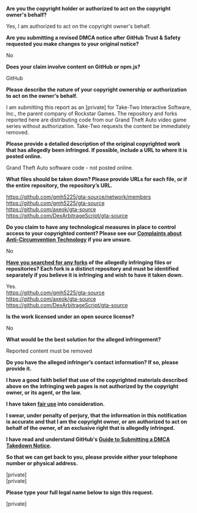 **Are you the copyright holder or authorized to act on the copyright owner's behalf?**

Yes, I am authorized to act on the copyright owner's behalf.

**Are you submitting a revised DMCA notice after GitHub Trust & Safety requested you make changes to your original notice?**

No

**Does your claim involve content on GitHub or npm.js?**

GitHub

**Please describe the nature of your copyright ownership or authorization to act on the owner's behalf.**

I am submitting this report as an [private] for Take-Two Interactive Software, Inc., the parent company of Rockstar Games. The repository and forks reported here are distributing code from our Grand Theft Auto video game series without authorization. Take-Two requests the content be immediately removed.

**Please provide a detailed description of the original copyrighted work that has allegedly been infringed. If possible, include a URL to where it is posted online.**

Grand Theft Auto software code - not posted online.

**What files should be taken down? Please provide URLs for each file, or if the entire repository, the repository’s URL.**

https://github.com/gmh5225/gta-source/network/members  
https://github.com/gmh5225/gta-source  
https://github.com/axeok/gta-source  
https://github.com/DexArbitrageScript/gta-source

**Do you claim to have any technological measures in place to control access to your copyrighted content? Please see our <a href="https://docs.github.com/articles/guide-to-submitting-a-dmca-takedown-notice#complaints-about-anti-circumvention-technology">Complaints about Anti-Circumvention Technology</a> if you are unsure.**

No

**<a href="https://docs.github.com/articles/dmca-takedown-policy#b-what-about-forks-or-whats-a-fork">Have you searched for any forks</a> of the allegedly infringing files or repositories? Each fork is a distinct repository and must be identified separately if you believe it is infringing and wish to have it taken down.**

Yes.  
https://github.com/gmh5225/gta-source  
https://github.com/axeok/gta-source  
https://github.com/DexArbitrageScript/gta-source

**Is the work licensed under an open source license?**

No

**What would be the best solution for the alleged infringement?**

Reported content must be removed

**Do you have the alleged infringer’s contact information? If so, please provide it.**

**I have a good faith belief that use of the copyrighted materials described above on the infringing web pages is not authorized by the copyright owner, or its agent, or the law.**

**I have taken <a href="https://www.lumendatabase.org/topics/22">fair use</a> into consideration.**

**I swear, under penalty of perjury, that the information in this notification is accurate and that I am the copyright owner, or am authorized to act on behalf of the owner, of an exclusive right that is allegedly infringed.**

**I have read and understand GitHub's <a href="https://docs.github.com/articles/guide-to-submitting-a-dmca-takedown-notice/">Guide to Submitting a DMCA Takedown Notice</a>.**

**So that we can get back to you, please provide either your telephone number or physical address.**

[private]  
[private]  

**Please type your full legal name below to sign this request.**

[private]  
